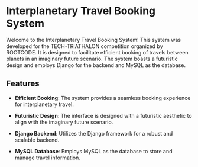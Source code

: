 # Interplanetary Travel Booking System

Welcome to the Interplanetary Travel Booking System! This system was developed for the TECH-TRIATHALON competition organized by ROOTCODE. It is designed to facilitate efficient booking of travels between planets in an imaginary future scenario. The system boasts a futuristic design and employs Django for the backend and MySQL as the database.

## Features

- **Efficient Booking**: The system provides a seamless booking experience for interplanetary travel.

- **Futuristic Design**: The interface is designed with a futuristic aesthetic to align with the imaginary future scenario.

- **Django Backend**: Utilizes the Django framework for a robust and scalable backend.

- **MySQL Database**: Employs MySQL as the database to store and manage travel information.



